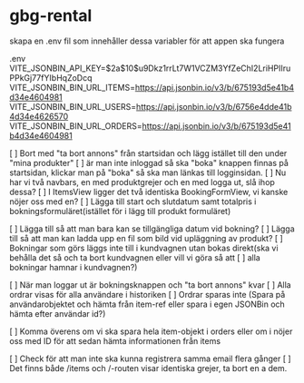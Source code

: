 # gbg-rental

skapa en .env fil som innehåller dessa variabler för att appen ska fungera

.env
VITE_JSONBIN_API_KEY=\$2a\$10\$u9Dkz1rrLt7W1VCZM3YfZeChI2LriHPIIruPPkGj77fYIbHqZoDcq
VITE_JSONBIN_BIN_URL_ITEMS=https://api.jsonbin.io/v3/b/675193d5e41b4d34e4604981
VITE_JSONBIN_BIN_URL_USERS=https://api.jsonbin.io/v3/b/6756e4dde41b4d34e4626570
VITE_JSONBIN_BIN_URL_ORDERS=https://api.jsonbin.io/v3/b/675193d5e41b4d34e4604981

[ ] Bort med "ta bort annons" från startsidan och lägg istället till den under "mina produkter"
[ ] är man inte inloggad så ska "boka" knappen finnas på startsidan, klickar man på "boka" så ska man länkas till logginsidan.
[ ] Nu har vi två navbars, en med produktgrejer och en med logga ut, slå ihop dessa?
[ ] I ItemsView ligger det två identiska BookingFormView, vi kanske nöjer oss med en?
[ ] Lägga till start och slutdatum samt totalpris i bokningsformuläret(istället för i lägg till produkt formuläret)

[ ] Lägga till så att man bara kan se tillgängliga datum vid bokning?
[ ] Lägga till så att man kan ladda upp en fil som bild vid upläggning av produkt?
[ ] Bokningar som görs läggs inte till i kundvagnen utan bokas direkt(ska vi behålla det så och ta bort kundvagnen eller vill vi göra så att [ ] alla bokningar hamnar i kundvagnen?)

[ ] När man loggar ut är bokningsknappen och "ta bort annons" kvar
[ ] Alla ordrar visas för alla användare i historiken
[ ] Ordrar sparas inte (Spara på användarobjektet och hämta från item-ref eller spara i egen JSONBin och hämta efter användar id?)

[ ] Komma överens om vi ska spara hela item-objekt i orders eller om i nöjer oss med ID för att sedan hämta informationen från items

[ ] Check för att man inte ska kunna registrera samma email flera gånger
[ ] Det finns både /items och /-routen visar identiska grejer, ta bort en a dem.